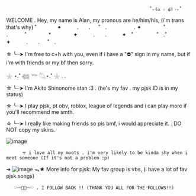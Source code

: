                                                           ˚₊‧꒰ა ☆ ໒꒱ ‧₊˚
WELCOME . Hey, my name is Alan, my pronous are he/him/his, (i'm trans that's why) 
                                                      ˚　　　　✦　　　.　　. 　 ˚　.　　　　　 . ✦　　　 　˚　　　　 
　.   　　˚　　 　　*　　 　　✦　　　.　　.　　　✦　˚ 　　　　 ˚　.˚　　　　✦　　　.　　. 　 ˚　.　　　　 　　 　　　　        　　  
                                                             
☆ ╰┈➤  I'm free to c+h with you, even if i have a "⛔" sign in my name, but if i'm with friends or my bf then sorry.

𓇼 ⋆.˚ 𓆉 𓆝 𓆡⋆.˚ 𓇼 . .


☆ ╰┈➤ I'm Akito Shinonome stan :3 . (he's my fav . my pjsk ID is in my status) 


☆ ╰┈➤ I play pjsk, pt obv, roblox, league of legends and i can play more if you'll recommend me smth.


☆ ╰┈➤ I really like making friends so pls bmf, i would appreciate it. . DO NOT copy my skins.



  ![image](https://github.com/user-attachments/assets/85a9fd3e-da9d-4636-95a0-72e1afb76783)





          ᯤ i love all my moots . i'm very likely to be kinda shy when i meet someone (If it's not a problem :p) 
➜
![image](https://github.com/user-attachments/assets/deff90ae-f966-4771-b5e5-5592953ce38f) ᯓ★ More info for pjsk: My fav group is vbs, (i have a lot of fav pjsk songs)




       ♡〰🍴🥞〰♡ . I FOLLOW BACK !! (THANK YOU ALL FOR THE FOLLOWS!!)
